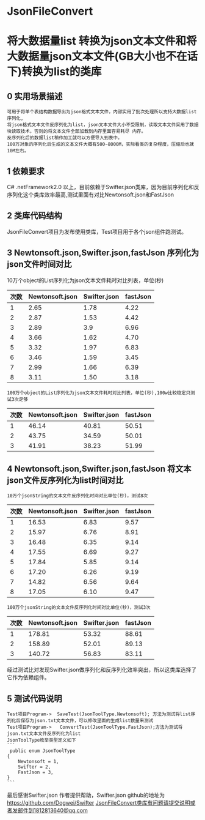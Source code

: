 # JsonFileConvert

 将大数据量list 转换为json文本文件和将大数据量json文本文件(GB大小也不在话下)转换为list的类库
 =====================================================================================
 0 实用场景描述
 -------------
    可用于将单个表结构数据导出为json格式文本文件，内部实用了批次处理所以支持大数据list序列化,
    将json格式文本文件反序列化为list，json文本文件大小不受限制，读取文本文件采用了数据块读取技术，否则的将文本文件全部加载到内存里面容易耗尽 内存。
    反序列化后的数据list稍作加工就可以方便导入到表中。
    100万对象的序列化后生成的文本文件大概有500~8000M，实际看类的复杂程度，压缩后也就10M左右。
    
 1 依赖要求
 -------
   C# .netFramework2.0 以上，目前依赖于Swifter.json类库，因为目前序列化和反序列化这个类库效率最高,测试里面有对比Newtonsoft.json和FastJson
   
 2 类库代码结构
 -------------
   JsonFileConvert项目为发布使用类库，Test项目用于各个json组件跑测试。
   
 3  Newtonsoft.json,Swifter.json,fastJson 序列化为json文件时间对比
 ---------------------------------------------------------------
   10万个object的List序列化为json文本文件耗时对比列表，单位(秒)
   
|次数| Newtonsoft.json | Swifter.json | fastJson |
| ------ | ------ | ------ |-----|
|1  | 2.65   | 1.78    | 4.22   |
 |2| 2.87  | 1.53  | 4.42 |
 |3| 2.89  | 3.9   |  6.96|
 |4| 3.66 | 1.62  | 4.70 |
 |5| 3.32 | 1.97  |  6.83|
 |6| 3.46  | 1.59  |  3.45|
 |7| 2.99  | 1.66  |  6.39|
 |8| 3.11  | 1.50  |  3.18|
 
    100万个object的List序列化为json文本文件耗时对比列表，单位(秒),100w比较稳定只测试3次足够
    
|次数| Newtonsoft.json | Swifter.json | fastJson |
| ------ | ------ | ------ |-----|
|1  | 46.14  | 40.81    | 50.51   |
|2 | 43.75  | 34.59  | 50.01 |
|3 | 41.91  | 38.23   |  51.99|
 
 4  Newtonsoft.json,Swifter.json,fastJson 将文本json文件反序列化为list时间对比
 --------------------------------------------------------------------------
    10万个jsonString的文本文件反序列化时间对比单位(秒)，测试8次
    
|次数| Newtonsoft.json | Swifter.json | fastJson |
| ------ | ------ | ------ |-----|
|1  | 16.53   | 6.83    | 9.57   |
 |2| 15.97  | 6.76  |  8.91 |
 |3| 16.48  | 6.35   |  9.14|
 |4| 17.55 |  6.69  |  9.27 |
 |5| 17.84 | 5.85  |  9.14|
 |6| 17.20  | 6.26  |  9.19|
 |7| 14.82  | 6.56  |  9.64|
 |8| 17.05  | 6.10  |  9.47|
 
    100万个jsonString的文本文件反序列化时间对比单位(秒)，测试3次
    
|次数| Newtonsoft.json | Swifter.json | fastJson |
| ------ | ------ | ------ |-----|
|1  | 178.81   | 53.32    | 88.61   |
 |2|  158.89  | 52.01  |  89.13 |
 |3|140.72  |  56.83   |  83.11|
 
 经过测试比对发现Swifter.json做序列化和反序列化效率突出，所以这类库选择了它作为依赖组件。
 
 5 测试代码说明
 -------------
    Test项目Program->  SaveTest(JsonToolType.Newtonsoft); 方法为测试将list序列化后保存为json.txt文本文件，可以修改里面的生成list数量来测试
    Test项目Program->   ConvertTest(JsonToolType.FastJson);方法为测试将json.txt文本文件反序列化为list
    JsonToolType枚举类型定义如下
    ```
     public enum JsonToolType
    {
        Newtonsoft = 1,
        Swifter = 2,
        FastJson = 3,
    }
    ```
 
 
最后感谢Swifter.json 作者提供帮助，Swifter.json github的地址为 https://github.com/Dogwei/Swifter
JsonFileConvert类库有问题请提交说明或者发邮件到1812813640@qq.com
